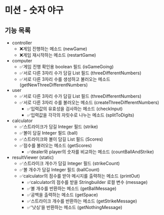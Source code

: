 # 미션 - 숫자 야구

## 기능 목록
- controller 
    - ❌게임 진행하는 메소드 (newGame)
    - ❌게임 재시작하는 메소드 (restartGame)
- computer
    - ✅게임 진행 확인용 boolean 필드 (isGameGoing)
    - ✅서로 다른 3자리 수가 담길 List 필드 (threeDifferentNumbers)
    - ✅서로 다른 3자리 수를 생성하고 불러오는 메소드 (getNewThreeDifferentNumbers)
- user
    - ✅서로 다른 3자리 수가 담길 List 필드 (threeDifferentNumbers)
    - ✅서로 다른 3자리 수를 불러오는 메소드 (createThreeDifferentNumbers)
        - ✅입력값의 유효성을 검사하는 메소드 (checkInput)
        - ✅입력값을 각각의 자릿수로 나누는 메소드 (splitToDigits)
- calculator
    - ✅스트라이크가 담길 Integer 필드 (strike)
    - ✅볼이 담길 Integer 필드 (ball)
    - ✅스트라이크와 볼이 담길 List 필드 (Scores)
    - ✅점수를 불러오는 메소드 (getScores)
        - ✅dealer와 player의 숫자를 비교하는 메소드 (countBallAndStrike)
- resultViewer (static)
  - ✅스트라이크 개수가 담길 Integer 필드 (strikeCount)
  - ✅볼 개수가 담길 Integer 필드 (ballCount)
  - ✅calculator의 점수를 받아 메시지를 출력하는 메소드 (printOut)
      - ✅calculator의 점수를 받을 Stringbuilder 로컬 변수 (message)
      - ✅볼 개수를 반환하는 메소드 (getBallMessage)
      - ✅공백을 출력하는 메소드 (getSpace)
      - ✅스트라이크 개수를 반환하는 메소드 (getStrikeMessage)
      - ✅‘낫싱’을 반환하는 메소드 (getNothingMessage)
